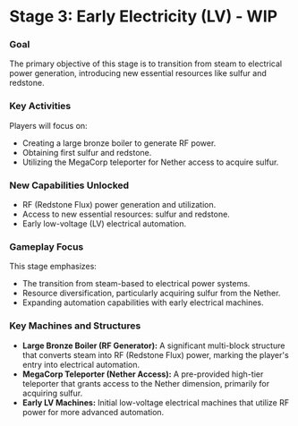 # Stage 3: Early Electricity (LV) - WIP

### Goal
The primary objective of this stage is to transition from steam to electrical power generation, introducing new essential resources like sulfur and redstone.

### Key Activities
Players will focus on:
-   Creating a large bronze boiler to generate RF power.
-   Obtaining first sulfur and redstone.
-   Utilizing the MegaCorp teleporter for Nether access to acquire sulfur.

### New Capabilities Unlocked
-   RF (Redstone Flux) power generation and utilization.
-   Access to new essential resources: sulfur and redstone.
-   Early low-voltage (LV) electrical automation.

### Gameplay Focus
This stage emphasizes:
-   The transition from steam-based to electrical power systems.
-   Resource diversification, particularly acquiring sulfur from the Nether.
-   Expanding automation capabilities with early electrical machines.

### Key Machines and Structures
-   **Large Bronze Boiler (RF Generator):** A significant multi-block structure that converts steam into RF (Redstone Flux) power, marking the player's entry into electrical automation.
-   **MegaCorp Teleporter (Nether Access):** A pre-provided high-tier teleporter that grants access to the Nether dimension, primarily for acquiring sulfur.
-   **Early LV Machines:** Initial low-voltage electrical machines that utilize RF power for more advanced automation.
